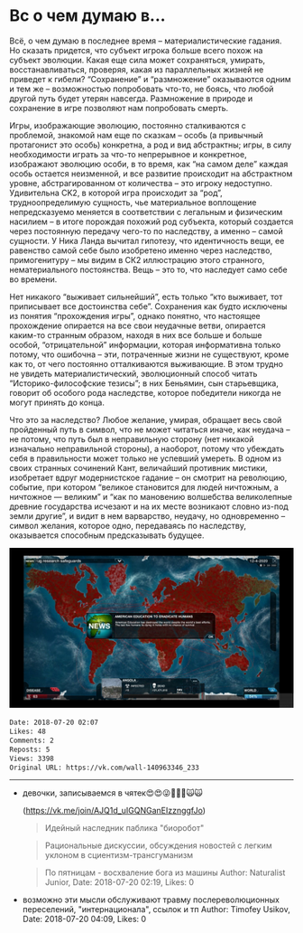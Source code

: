 # Вс о чем думаю в...

Всё, о чем думаю в последнее время – материалистические гадания. Но сказать придется, что субъект игрока больше всего похож на субъект эволюции. Какая еще сила может сохраняться, умирать, восстанавливаться, проверяя, какая из параллельных жизней не приведет к гибели? “Сохранение” и “размножение” оказываются одним и тем же – возможностью попробовать что-то, не боясь, что любой другой путь будет утерян навсегда. Размножение в природе и сохранение в игре позволяют нам попробовать смерть.

Игры, изображающие эволюцию, постоянно сталкиваются с проблемой, знакомой нам еще по сказкам – особь (а привычный протагонист это особь) конкретна, а род и вид абстрактны; игры, в силу необходимости играть за что-то непрерывное и конкретное, изображают эволюцию особи, в то время, как “на самом деле” каждая особь остается неизменной, и все развитие происходит на абстрактном уровне, абстрагированном от количества – это игроку недоступно. Удивительна CK2, в которой игра происходит за “род”, трудноопределимую сущность, чье материальное воплощение непредсказуемо меняется в соответствии с легальным и физическим насилием – в итоге порождая похожий род субъекта, который создается через постоянную передачу чего-то по наследству, а именно – самой сущности. У Ника Ланда вычитал гипотезу, что идентичность вещи, ее равенство самой себе было изобретено именно через наследство, примогенитуру – мы видим в СК2 иллюстрацию этого странного, нематериального постоянства. Вещь – это то, что наследует само себе во времени.

Нет никакого “выживает сильнейший”, есть только “кто выживает, тот приписывает все достоинства себе”. Сохранения как будто исключены из понятия “прохождения игры”, однако понятно, что настоящее прохождение опирается на все свои неудачные ветви, опирается каким-то странным образом, находя в них все больше и больше особой, “отрицательной” информации, которая информативна только потому, что ошибочна – эти, потраченные жизни не существуют, кроме как то, от чего постоянно отталкиваются выживающие. В этом трудно не увидеть материалистический, эволюционный способ читать “Историко-философские тезисы”; в них Беньямин, сын старьевщика, говорит об особого рода наследстве, которое победители никогда не могут принять до конца.

Что это за наследство? Любое желание, умирая, обращает весь свой пройденный путь в символ, что не может читаться иначе, как неудача – не потому, что путь был в неправильную сторону (нет никакой изначально неправильной стороны), а наоборот, потому что убеждать себя в правильности может только не успевший умереть. В одном из своих странных сочинений Кант, величайший противник мистики, изобретает вдруг модернистское гадание – он смотрит на революцию, событие, при котором “великое становится для людей ничтожным, а ничтожное — великим” и “как по мановению волшебства великолепные древние государства исчезают и на их месте возникают словно из-под земли другие”, и видит в нем варварство, неудачу, но одновременно – символ желания, которое одно, передаваясь по наследству, оказывается способным предсказывать будущее.

![](attachments/456239077.jpg)

    Date: 2018-07-20 02:07
    Likes: 48
    Comments: 2
    Reposts: 5
    Views: 3398
    Original URL: https://vk.com/wall-140963346_233



--------------------

  * девочки, записываемся в чятек😍😍😜💅💅💅🙀🙀
    
    (https://vk.me/join/AJQ1d_uIGQNGanEIzznggfJo)
    
    >Идейный наследник паблика "биоробот"
    
    >Рациональные дискуссии, обсуждения новостей с легким уклоном в сциентизм-трансгуманизм
    
    >По пятницам - восхваление бога из машины
    Author: Naturalist Junior, Date: 2018-07-20 02:19, Likes: 0


  * возможно эти мысли обслуживают травму послереволюционных переселений, "интернационала", ссылок и тп
    Author: Timofey Usikov, Date: 2018-07-20 04:09, Likes: 0


